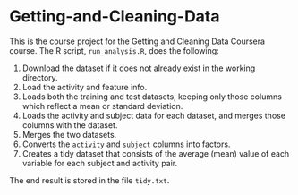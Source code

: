 # Getting-and-Cleaning-Data

This is the course project for the Getting and Cleaning Data Coursera course.
The R script, `run_analysis.R`, does the following:

1. Download the dataset if it does not already exist in the working directory.
2. Load the activity and feature info.
3. Loads both the training and test datasets, keeping only those columns which
   reflect a mean or standard deviation.
4. Loads the activity and subject data for each dataset, and merges those
   columns with the dataset.
5. Merges the two datasets.
6. Converts the `activity` and `subject` columns into factors.
7. Creates a tidy dataset that consists of the average (mean) value of each
   variable for each subject and activity pair.

The end result is stored in the file `tidy.txt`.
